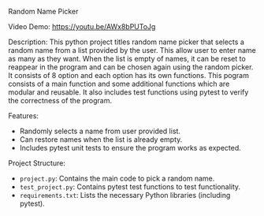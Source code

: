 Random Name Picker

Video Demo: https://youtu.be/AWx8bPUToJg

Description:
    This python project titles random name picker that selects a random name from a list provided by the user. This allow user to enter name as many as they want. When the list is empty of names, it can be reset to reappear in the program and can be chosen again using the random picker. It consists of 8 option and each option has its own functions. This pogram consists of a main function and some additional functions which are modular and reusable. It also includes test functions using pytest to verify the correctness of the program.

Features:
- Randomly selects a name from user provided list.
- Can restore names when the list is already empty.
- Includes pytest unit tests to ensure the program works as expected.

Project Structure:
- `project.py`: Contains the main code to pick a random name.
- `test_project.py`: Contains pytest test functions to test functionality.
- `requirements.txt`: Lists the necessary Python libraries (including pytest).

